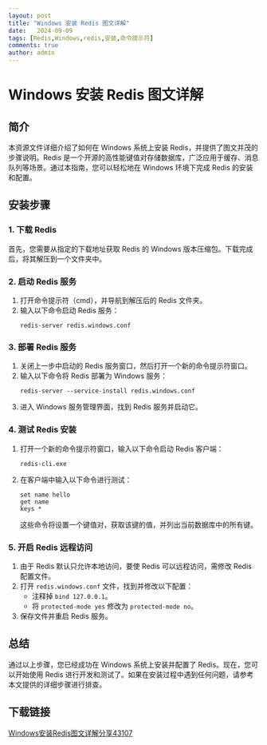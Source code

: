 ```yaml
---
layout: post
title: "Windows 安装 Redis 图文详解"
date:   2024-09-09
tags: [Redis,Windows,redis,安装,命令提示符]
comments: true
author: admin
---
```

# Windows 安装 Redis 图文详解

## 简介

本资源文件详细介绍了如何在 Windows 系统上安装 Redis，并提供了图文并茂的步骤说明。Redis 是一个开源的高性能键值对存储数据库，广泛应用于缓存、消息队列等场景。通过本指南，您可以轻松地在 Windows 环境下完成 Redis 的安装和配置。

## 安装步骤

### 1. 下载 Redis

首先，您需要从指定的下载地址获取 Redis 的 Windows 版本压缩包。下载完成后，将其解压到一个文件夹中。

### 2. 启动 Redis 服务

1. 打开命令提示符（cmd），并导航到解压后的 Redis 文件夹。
2. 输入以下命令启动 Redis 服务：
   ```
   redis-server redis.windows.conf
   ```

### 3. 部署 Redis 服务

1. 关闭上一步中启动的 Redis 服务窗口，然后打开一个新的命令提示符窗口。
2. 输入以下命令将 Redis 部署为 Windows 服务：
   ```
   redis-server --service-install redis.windows.conf
   ```
3. 进入 Windows 服务管理界面，找到 Redis 服务并启动它。

### 4. 测试 Redis 安装

1. 打开一个新的命令提示符窗口，输入以下命令启动 Redis 客户端：
   ```
   redis-cli.exe
   ```
2. 在客户端中输入以下命令进行测试：
   ```
   set name hello
   get name
   keys *
   ```
   这些命令将设置一个键值对，获取该键的值，并列出当前数据库中的所有键。

### 5. 开启 Redis 远程访问

1. 由于 Redis 默认只允许本地访问，要使 Redis 可以远程访问，需修改 Redis 配置文件。
2. 打开 `redis.windows.conf` 文件，找到并修改以下配置：
   - 注释掉 `bind 127.0.0.1`。
   - 将 `protected-mode yes` 修改为 `protected-mode no`。
3. 保存文件并重启 Redis 服务。

## 总结

通过以上步骤，您已经成功在 Windows 系统上安装并配置了 Redis。现在，您可以开始使用 Redis 进行开发和测试了。如果在安装过程中遇到任何问题，请参考本文提供的详细步骤进行排查。

## 下载链接

[Windows安装Redis图文详解分享43107](https://pan.quark.cn/s/a09747241c05)